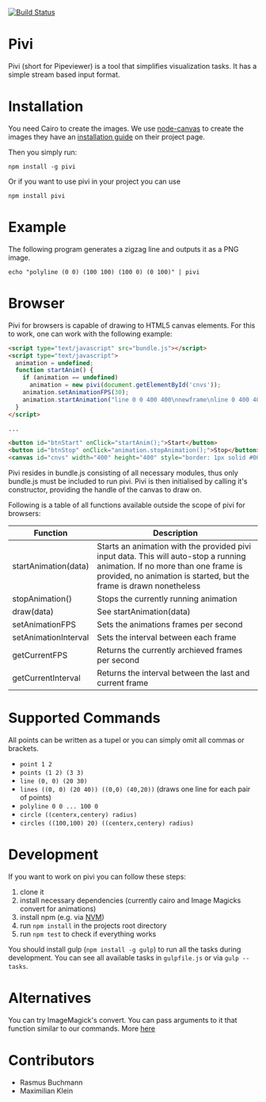 [![Build Status](https://travis-ci.org/LittleHelicase/pivi.svg)](https://travis-ci.org/LittleHelicase/pivi)

# Pivi
Pivi (short for Pipeviewer) is a tool that simplifies visualization tasks. It has a simple stream based input format.

# Installation
You need Cairo to create the images. We use [node-canvas](https://github.com/Automattic/node-canvas) to create the images they have an [installation guide](https://github.com/Automattic/node-canvas/wiki/_pages) on their project page.

Then you simply run:

```
npm install -g pivi
```

Or if you want to use pivi in your project you can use

```
npm install pivi
```

# Example
The following program generates a zigzag line and outputs it as a PNG image.

```
echo "polyline (0 0) (100 100) (100 0) (0 100)" | pivi
```

# Browser
Pivi for browsers is capable of drawing to HTML5 canvas elements. For this to work, one can work with the
following example:
```HTML
<script type="text/javascript" src="bundle.js"></script>
<script type="text/javascript">
  animation = undefined;
  function startAnim() {
    if (animation == undefined)
      animation = new pivi(document.getElementById('cnvs'));
    animation.setAnimationFPS(30);
    animation.startAnimation("line 0 0 400 400\nnewframe\nline 0 400 400 0");
  }
</script>

...

<button id="btnStart" onClick="startAnim();">Start</button>
<button id="btnStop" onClick="animation.stopAnimation();">Stop</button><br />
<canvas id="cnvs" width="400" height="400" style="border: 1px solid #000000;" />
```

Pivi resides in bundle.js consisting of all necessary modules, thus only bundle.js must be
included to run pivi.
Pivi is then initialised by calling it's constructor, providing the handle of the canvas to draw on.

Following is a table of all functions available outside the scope of pivi for browsers:

Function | Description
-------- | -----------
startAnimation(data) | Starts an animation with the provided pivi input data. This will auto-stop a running animation. If no more than one frame is provided, no animation is started, but the frame is drawn nonetheless
stopAnimation() | Stops the currently running animation
draw(data) | See startAnimation(data)
setAnimationFPS | Sets the animations frames per second
setAnimationInterval | Sets the interval between each frame
getCurrentFPS | Returns the currently archieved frames per second
getCurrentInterval | Returns the interval between the last and current frame

# Supported Commands
All points can be written as a tupel or you can simply omit all commas or brackets.
- `point 1 2`
- `points (1 2) (3 3)`
- `line (0, 0) (20 30)`
- `lines ((0, 0) (20 40)) ((0,0) (40,20))` (draws one line for each pair of points)
- `polyline 0 0 ... 100 0`
- `circle ((centerx,centery) radius)`
- `circles ((100,100) 20) ((centerx,centery) radius)`

# Development
If you want to work on pivi you can follow these steps:

1. clone it
2. install necessary dependencies (currently cairo and Image Magicks convert for animations)
3. install npm (e.g. via [NVM](https://github.com/creationix/nvm))
4. run `npm install` in the projects root directory
5. run `npm test` to check if everything works

You should install gulp (`npm install -g gulp`) to run all the tasks during development. You can see
all available tasks in `gulpfile.js` or via `gulp --tasks`.

# Alternatives
You can try ImageMagick's convert. You can pass arguments to it that function similar to our commands. More [here](http://www.imagemagick.org/Usage/draw)

# Contributors
- Rasmus Buchmann
- Maximilian Klein
